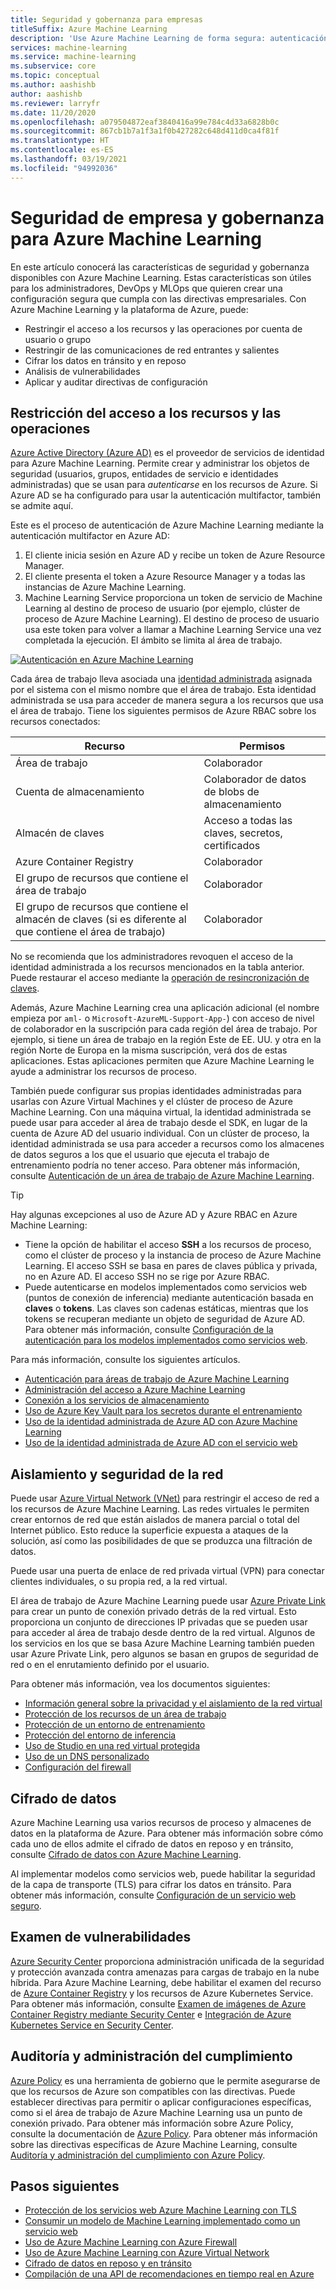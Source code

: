 ```yaml
---
title: Seguridad y gobernanza para empresas
titleSuffix: Azure Machine Learning
description: 'Use Azure Machine Learning de forma segura: autenticación, autorización, seguridad de red, cifrado de datos y supervisión.'
services: machine-learning
ms.service: machine-learning
ms.subservice: core
ms.topic: conceptual
ms.author: aashishb
author: aashishb
ms.reviewer: larryfr
ms.date: 11/20/2020
ms.openlocfilehash: a079504872eaf3840416a99e784c4d33a6828b0c
ms.sourcegitcommit: 867cb1b7a1f3a1f0b427282c648d411d0ca4f81f
ms.translationtype: HT
ms.contentlocale: es-ES
ms.lasthandoff: 03/19/2021
ms.locfileid: "94992036"
---
```

# <a name="enterprise-security-and-governance-for-azure-machine-learning"></a>Seguridad de empresa y gobernanza para Azure Machine Learning

En este artículo conocerá las características de seguridad y gobernanza disponibles con Azure Machine Learning. Estas características son útiles para los administradores, DevOps y MLOps que quieren crear una configuración segura que cumpla con las directivas empresariales. Con Azure Machine Learning y la plataforma de Azure, puede:

* Restringir el acceso a los recursos y las operaciones por cuenta de usuario o grupo
* Restringir de las comunicaciones de red entrantes y salientes
* Cifrar los datos en tránsito y en reposo
* Análisis de vulnerabilidades
* Aplicar y auditar directivas de configuración

## <a name="restrict-access-to-resources-and-operations"></a>Restricción del acceso a los recursos y las operaciones

[Azure Active Directory (Azure AD)](../active-directory/fundamentals/active-directory-whatis.md) es el proveedor de servicios de identidad para Azure Machine Learning. Permite crear y administrar los objetos de seguridad (usuarios, grupos, entidades de servicio e identidades administradas) que se usan para _autenticarse_ en los recursos de Azure. Si Azure AD se ha configurado para usar la autenticación multifactor, también se admite aquí.

Este es el proceso de autenticación de Azure Machine Learning mediante la autenticación multifactor en Azure AD:

1. El cliente inicia sesión en Azure AD y recibe un token de Azure Resource Manager.
1. El cliente presenta el token a Azure Resource Manager y a todas las instancias de Azure Machine Learning.
1. Machine Learning Service proporciona un token de servicio de Machine Learning al destino de proceso de usuario (por ejemplo, clúster de proceso de Azure Machine Learning). El destino de proceso de usuario usa este token para volver a llamar a Machine Learning Service una vez completada la ejecución. El ámbito se limita al área de trabajo.

[![Autenticación en Azure Machine Learning](media/concept-enterprise-security/authentication.png)](media/concept-enterprise-security/authentication.png#lightbox)

Cada área de trabajo lleva asociada una [identidad administrada](../active-directory/managed-identities-azure-resources/overview.md) asignada por el sistema con el mismo nombre que el área de trabajo. Esta identidad administrada se usa para acceder de manera segura a los recursos que usa el área de trabajo. Tiene los siguientes permisos de Azure RBAC sobre los recursos conectados:

| Recurso | Permisos |
| ----- | ----- |
| Área de trabajo | Colaborador |
| Cuenta de almacenamiento | Colaborador de datos de blobs de almacenamiento |
| Almacén de claves | Acceso a todas las claves, secretos, certificados |
| Azure Container Registry | Colaborador |
| El grupo de recursos que contiene el área de trabajo | Colaborador |
| El grupo de recursos que contiene el almacén de claves (si es diferente al que contiene el área de trabajo) | Colaborador |

No se recomienda que los administradores revoquen el acceso de la identidad administrada a los recursos mencionados en la tabla anterior. Puede restaurar el acceso mediante la [operación de resincronización de claves](how-to-change-storage-access-key.md).

Además, Azure Machine Learning crea una aplicación adicional (el nombre empieza por `aml-` o `Microsoft-AzureML-Support-App-`) con acceso de nivel de colaborador en la suscripción para cada región del área de trabajo. Por ejemplo, si tiene un área de trabajo en la región Este de EE. UU. y otra en la región Norte de Europa en la misma suscripción, verá dos de estas aplicaciones. Estas aplicaciones permiten que Azure Machine Learning le ayude a administrar los recursos de proceso.

También puede configurar sus propias identidades administradas para usarlas con Azure Virtual Machines y el clúster de proceso de Azure Machine Learning. Con una máquina virtual, la identidad administrada se puede usar para acceder al área de trabajo desde el SDK, en lugar de la cuenta de Azure AD del usuario individual. Con un clúster de proceso, la identidad administrada se usa para acceder a recursos como los almacenes de datos seguros a los que el usuario que ejecuta el trabajo de entrenamiento podría no tener acceso. Para obtener más información, consulte [Autenticación de un área de trabajo de Azure Machine Learning](how-to-setup-authentication.md).

> [!TIP]
> Hay algunas excepciones al uso de Azure AD y Azure RBAC en Azure Machine Learning:
> * Tiene la opción de habilitar el acceso __SSH__ a los recursos de proceso, como el clúster de proceso y la instancia de proceso de Azure Machine Learning. El acceso SSH se basa en pares de claves pública y privada, no en Azure AD. El acceso SSH no se rige por Azure RBAC.
> * Puede autenticarse en modelos implementados como servicios web (puntos de conexión de inferencia) mediante autenticación basada en __claves__ o __tokens__. Las claves son cadenas estáticas, mientras que los tokens se recuperan mediante un objeto de seguridad de Azure AD. Para obtener más información, consulte [Configuración de la autenticación para los modelos implementados como servicios web](how-to-authenticate-web-service.md).

Para más información, consulte los siguientes artículos.
* [Autenticación para áreas de trabajo de Azure Machine Learning](how-to-setup-authentication.md)
* [Administración del acceso a Azure Machine Learning](how-to-assign-roles.md)
* [Conexión a los servicios de almacenamiento](how-to-access-data.md)
* [Uso de Azure Key Vault para los secretos durante el entrenamiento](how-to-use-secrets-in-runs.md)
* [Uso de la identidad administrada de Azure AD con Azure Machine Learning](how-to-use-managed-identities.md)
* [Uso de la identidad administrada de Azure AD con el servicio web](how-to-use-azure-ad-identity.md)

## <a name="network-security-and-isolation"></a>Aislamiento y seguridad de la red

Puede usar [Azure Virtual Network (VNet)](../virtual-network/virtual-networks-overview.md) para restringir el acceso de red a los recursos de Azure Machine Learning. Las redes virtuales le permiten crear entornos de red que están aislados de manera parcial o total del Internet público. Esto reduce la superficie expuesta a ataques de la solución, así como las posibilidades de que se produzca una filtración de datos.

Puede usar una puerta de enlace de red privada virtual (VPN) para conectar clientes individuales, o su propia red, a la red virtual.

El área de trabajo de Azure Machine Learning puede usar [Azure Private Link](../private-link/private-link-overview.md) para crear un punto de conexión privado detrás de la red virtual. Esto proporciona un conjunto de direcciones IP privadas que se pueden usar para acceder al área de trabajo desde dentro de la red virtual. Algunos de los servicios en los que se basa Azure Machine Learning también pueden usar Azure Private Link, pero algunos se basan en grupos de seguridad de red o en el enrutamiento definido por el usuario.

Para obtener más información, vea los documentos siguientes:

* [Información general sobre la privacidad y el aislamiento de la red virtual](how-to-network-security-overview.md)
* [Protección de los recursos de un área de trabajo](how-to-secure-workspace-vnet.md)
* [Protección de un entorno de entrenamiento](how-to-secure-training-vnet.md)
* [Protección del entorno de inferencia](how-to-secure-inferencing-vnet.md)
* [Uso de Studio en una red virtual protegida](how-to-enable-studio-virtual-network.md)
* [Uso de un DNS personalizado](how-to-custom-dns.md)
* [Configuración del firewall](how-to-access-azureml-behind-firewall.md)

<a id="encryption-at-rest"></a><a id="azure-blob-storage"></a>

## <a name="data-encryption"></a>Cifrado de datos

Azure Machine Learning usa varios recursos de proceso y almacenes de datos en la plataforma de Azure. Para obtener más información sobre cómo cada uno de ellos admite el cifrado de datos en reposo y en tránsito, consulte [Cifrado de datos con Azure Machine Learning](concept-data-encryption.md).

Al implementar modelos como servicios web, puede habilitar la seguridad de la capa de transporte (TLS) para cifrar los datos en tránsito. Para obtener más información, consulte [Configuración de un servicio web seguro](how-to-secure-web-service.md).

## <a name="vulnerability-scanning"></a>Examen de vulnerabilidades

[Azure Security Center](../security-center/security-center-introduction.md) proporciona administración unificada de la seguridad y protección avanzada contra amenazas para cargas de trabajo en la nube híbrida. Para Azure Machine Learning, debe habilitar el examen del recurso de [Azure Container Registry](../container-registry/container-registry-intro.md) y los recursos de Azure Kubernetes Service. Para obtener más información, consulte [Examen de imágenes de Azure Container Registry mediante Security Center](../security-center/defender-for-container-registries-introduction.md) e [Integración de Azure Kubernetes Service en Security Center](../security-center/defender-for-kubernetes-introduction.md).

## <a name="audit-and-manage-compliance"></a>Auditoría y administración del cumplimiento

[Azure Policy](../governance/policy/index.yml) es una herramienta de gobierno que le permite asegurarse de que los recursos de Azure son compatibles con las directivas. Puede establecer directivas para permitir o aplicar configuraciones específicas, como si el área de trabajo de Azure Machine Learning usa un punto de conexión privado. Para obtener más información sobre Azure Policy, consulte la documentación de [Azure Policy](../governance/policy/overview.md). Para obtener más información sobre las directivas específicas de Azure Machine Learning, consulte [Auditoría y administración del cumplimiento con Azure Policy](how-to-integrate-azure-policy.md).

## <a name="next-steps"></a>Pasos siguientes

* [Protección de los servicios web Azure Machine Learning con TLS](how-to-secure-web-service.md)
* [Consumir un modelo de Machine Learning implementado como un servicio web](how-to-consume-web-service.md)
* [Uso de Azure Machine Learning con Azure Firewall](how-to-access-azureml-behind-firewall.md)
* [Uso de Azure Machine Learning con Azure Virtual Network](how-to-network-security-overview.md)
* [Cifrado de datos en reposo y en tránsito](concept-data-encryption.md)
* [Compilación de una API de recomendaciones en tiempo real en Azure](/azure/architecture/reference-architectures/ai/real-time-recommendation)
